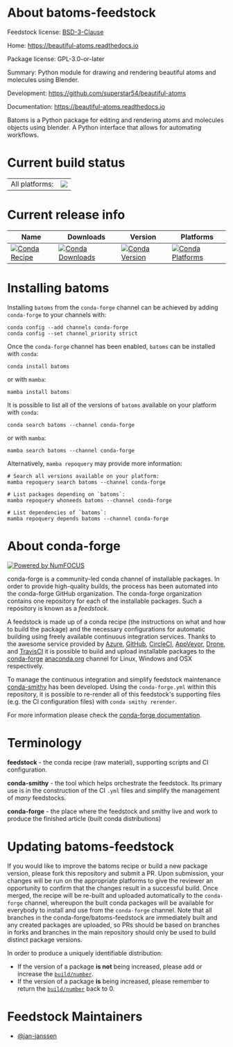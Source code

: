 About batoms-feedstock
======================

Feedstock license: [BSD-3-Clause](https://github.com/conda-forge/batoms-feedstock/blob/main/LICENSE.txt)

Home: https://beautiful-atoms.readthedocs.io

Package license: GPL-3.0-or-later

Summary: Python module for drawing and rendering beautiful atoms and molecules using Blender.

Development: https://github.com/superstar54/beautiful-atoms

Documentation: https://beautiful-atoms.readthedocs.io

Batoms is a Python package for editing and rendering atoms and
molecules objects using blender. A Python interface that allows for
automating workflows.


Current build status
====================


<table><tr><td>All platforms:</td>
    <td>
      <a href="https://dev.azure.com/conda-forge/feedstock-builds/_build/latest?definitionId=14268&branchName=main">
        <img src="https://dev.azure.com/conda-forge/feedstock-builds/_apis/build/status/batoms-feedstock?branchName=main">
      </a>
    </td>
  </tr>
</table>

Current release info
====================

| Name | Downloads | Version | Platforms |
| --- | --- | --- | --- |
| [![Conda Recipe](https://img.shields.io/badge/recipe-batoms-green.svg)](https://anaconda.org/conda-forge/batoms) | [![Conda Downloads](https://img.shields.io/conda/dn/conda-forge/batoms.svg)](https://anaconda.org/conda-forge/batoms) | [![Conda Version](https://img.shields.io/conda/vn/conda-forge/batoms.svg)](https://anaconda.org/conda-forge/batoms) | [![Conda Platforms](https://img.shields.io/conda/pn/conda-forge/batoms.svg)](https://anaconda.org/conda-forge/batoms) |

Installing batoms
=================

Installing `batoms` from the `conda-forge` channel can be achieved by adding `conda-forge` to your channels with:

```
conda config --add channels conda-forge
conda config --set channel_priority strict
```

Once the `conda-forge` channel has been enabled, `batoms` can be installed with `conda`:

```
conda install batoms
```

or with `mamba`:

```
mamba install batoms
```

It is possible to list all of the versions of `batoms` available on your platform with `conda`:

```
conda search batoms --channel conda-forge
```

or with `mamba`:

```
mamba search batoms --channel conda-forge
```

Alternatively, `mamba repoquery` may provide more information:

```
# Search all versions available on your platform:
mamba repoquery search batoms --channel conda-forge

# List packages depending on `batoms`:
mamba repoquery whoneeds batoms --channel conda-forge

# List dependencies of `batoms`:
mamba repoquery depends batoms --channel conda-forge
```


About conda-forge
=================

[![Powered by
NumFOCUS](https://img.shields.io/badge/powered%20by-NumFOCUS-orange.svg?style=flat&colorA=E1523D&colorB=007D8A)](https://numfocus.org)

conda-forge is a community-led conda channel of installable packages.
In order to provide high-quality builds, the process has been automated into the
conda-forge GitHub organization. The conda-forge organization contains one repository
for each of the installable packages. Such a repository is known as a *feedstock*.

A feedstock is made up of a conda recipe (the instructions on what and how to build
the package) and the necessary configurations for automatic building using freely
available continuous integration services. Thanks to the awesome service provided by
[Azure](https://azure.microsoft.com/en-us/services/devops/), [GitHub](https://github.com/),
[CircleCI](https://circleci.com/), [AppVeyor](https://www.appveyor.com/),
[Drone](https://cloud.drone.io/welcome), and [TravisCI](https://travis-ci.com/)
it is possible to build and upload installable packages to the
[conda-forge](https://anaconda.org/conda-forge) [anaconda.org](https://anaconda.org/)
channel for Linux, Windows and OSX respectively.

To manage the continuous integration and simplify feedstock maintenance
[conda-smithy](https://github.com/conda-forge/conda-smithy) has been developed.
Using the ``conda-forge.yml`` within this repository, it is possible to re-render all of
this feedstock's supporting files (e.g. the CI configuration files) with ``conda smithy rerender``.

For more information please check the [conda-forge documentation](https://conda-forge.org/docs/).

Terminology
===========

**feedstock** - the conda recipe (raw material), supporting scripts and CI configuration.

**conda-smithy** - the tool which helps orchestrate the feedstock.
                   Its primary use is in the construction of the CI ``.yml`` files
                   and simplify the management of *many* feedstocks.

**conda-forge** - the place where the feedstock and smithy live and work to
                  produce the finished article (built conda distributions)


Updating batoms-feedstock
=========================

If you would like to improve the batoms recipe or build a new
package version, please fork this repository and submit a PR. Upon submission,
your changes will be run on the appropriate platforms to give the reviewer an
opportunity to confirm that the changes result in a successful build. Once
merged, the recipe will be re-built and uploaded automatically to the
`conda-forge` channel, whereupon the built conda packages will be available for
everybody to install and use from the `conda-forge` channel.
Note that all branches in the conda-forge/batoms-feedstock are
immediately built and any created packages are uploaded, so PRs should be based
on branches in forks and branches in the main repository should only be used to
build distinct package versions.

In order to produce a uniquely identifiable distribution:
 * If the version of a package **is not** being increased, please add or increase
   the [``build/number``](https://docs.conda.io/projects/conda-build/en/latest/resources/define-metadata.html#build-number-and-string).
 * If the version of a package **is** being increased, please remember to return
   the [``build/number``](https://docs.conda.io/projects/conda-build/en/latest/resources/define-metadata.html#build-number-and-string)
   back to 0.

Feedstock Maintainers
=====================

* [@jan-janssen](https://github.com/jan-janssen/)

